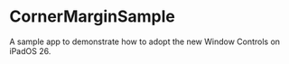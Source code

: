 # CornerMarginSample

A sample app to demonstrate how to adopt the new Window Controls on iPadOS 26.
